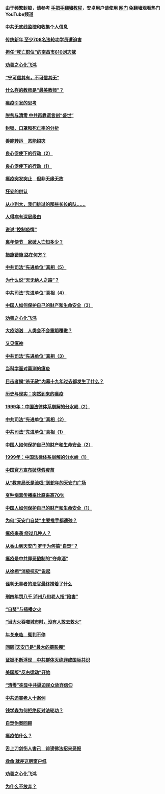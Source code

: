#### 由于频繁封锁，请参考 [手把手翻墙教程](https://github.com/gfw-breaker/guides/wiki/)，安卓用户请使用 [网门](https://github.com/gfw-breaker/nogfw/blob/master/dl.md?t=03160600) 免翻墙观看热门YouTube频道 

#### [中共无底线监控和收集个人信息](../pages/19/422039.md?t=03160600) 

#### [传统新年 至少708名法轮功学员遭迫害](../pages/19/421946.md?t=03160600) 

#### [担任“死亡职位”的南昌市610刘志斌](../pages/19/421957.md?t=03160600) 

#### [劝善之心化飞鸿](../pages/19/421164.md?t=03160600) 

#### [“宁可信其有，不可信其无”](../pages/19/421691.md?t=03160600) 

#### [什么样的教师是“最美教师”？](../pages/19/421755.md?t=03160600) 

#### [瘟疫引发的思考](../pages/19/421594.md?t=03160600) 

#### [脱贫与清零 中共再靠谎言创“盛世”](../pages/19/421590.md?t=03160600) 

#### [封锁、口罩和死亡率的分析](../pages/19/421495.md?t=03160600) 

#### [善能转运　恶能招灾](../pages/19/421334.md?t=03160600) 

#### [良心促使下的行动（2）](../pages/19/421361.md?t=03160600) 

#### [良心促使下的行动（1）](../pages/19/421302.md?t=03160600) 

#### [瘟疫突发突止　但非无缘无故](../pages/19/421281.md?t=03160600) 

#### [狂妄的供认](../pages/19/421199.md?t=03160600) 

#### [从小到大，我们排过的那些长长的队……](../pages/19/421243.md?t=03160600) 

#### [人得病有深层缘由](../pages/19/420864.md?t=03160600) 

#### [说说“控制疫情”](../pages/19/420831.md?t=03160600) 

#### [离年傍节　家破人亡知多少？](../pages/19/420563.md?t=03160600) 

#### [措施错施  路在何方？](../pages/19/420076.md?t=03160600) 

#### [中共司法“先进单位”真相（5）](../pages/19/419453.md?t=03160600) 

#### [为什么说“天无绝人之路”？](../pages/19/419618.md?t=03160600) 

#### [中共司法“先进单位”真相（4）](../pages/19/419452.md?t=03160600) 

#### [中国人如何保护自己的财产和生命安全（3）](../pages/19/419405.md?t=03160600) 

#### [劝善之心化飞鸿](../pages/19/418758.md?t=03160600) 

#### [大疫汹汹　人类会不会重蹈覆辙？](../pages/19/419691.md?t=03160600) 

#### [又见瘟神](../pages/19/419225.md?t=03160600) 

#### [中共司法“先进单位”真相（3）](../pages/19/419451.md?t=03160600) 

#### [当科学面对莫测的瘟疫](../pages/19/419625.md?t=03160600) 

#### [目击者揭“杀无赦”内幕十九年过去都发生了什么？](../pages/19/419617.md?t=03160600) 

#### [历史与现实：突然到来的瘟疫](../pages/19/419619.md?t=03160600) 

#### [1999年：中国法律体系崩解的分水岭（2）](../pages/19/419455.md?t=03160600) 

#### [中共司法“先进单位”真相（2）](../pages/19/419450.md?t=03160600) 

#### [中共司法“先进单位”真相（1）](../pages/19/419449.md?t=03160600) 

#### [中国人如何保护自己的财产和生命安全（2）](../pages/19/419404.md?t=03160600) 

#### [1999年：中国法律体系崩解的分水岭（1）](../pages/19/419454.md?t=03160600) 

#### [中国官方宣布破获假疫苗](../pages/19/419504.md?t=03160600) 

#### [从“教育局长是流氓”到蛇年的天安门广场](../pages/19/419470.md?t=03160600) 

#### [变种病毒传播率比原来高70％](../pages/19/419456.md?t=03160600) 

#### [中国人如何保护自己的财产和生命安全（1）](../pages/19/419403.md?t=03160600) 

#### [为何“天安门自焚”主要推手都遭殃？](../pages/19/419348.md?t=03160600) 

#### [瘟疫来袭 绕过几种人？](../pages/19/419349.md?t=03160600) 

#### [从香山到天安门 罗干为何搞“自焚”？](../pages/19/419270.md?t=03160600) 

#### [瘟疫是中共罪恶酿制的“夺命酒”](../pages/19/419223.md?t=03160600) 

#### [从徐栩“消极抗灾”说起](../pages/19/419224.md?t=03160600) 

#### [诬判无辜者的法官最终捞着了什么](../pages/19/419268.md?t=03160600) 

#### [刑四年罚八千 泸州八旬老人指“陷害”](../pages/19/419232.md?t=03160600) 

#### [“自焚”与插播之火](../pages/19/419226.md?t=03160600) 

#### [“当大火吞噬城市时，没有人敢去救火”](../pages/19/419077.md?t=03160600) 

#### [年关来临　冤判不停](../pages/19/419093.md?t=03160600) 

#### [回顾|天安门是“最大的摄影棚”](../pages/19/380866.md?t=03160600) 

#### [证据不断浮现　中共群体灭绝罪成国际共识](../pages/19/419031.md?t=03160600) 

#### [美国版“反右运动”开始](../pages/19/419030.md?t=03160600) 

#### [“清零”突显中共逼迫民众放弃信仰](../pages/19/418995.md?t=03160600) 

#### [中共迫害老人十案例](../pages/19/418831.md?t=03160600) 

#### [钱学森为何拒绝反对法轮功？](../pages/19/418905.md?t=03160600) 

#### [自焚伪案回顾](../pages/19/418799.md?t=03160600) 

#### [瘟疫怕什么？](../pages/19/418800.md?t=03160600) 

#### [舌上刀剑伤人害己　诽谤佛法招来恶报](../pages/19/418731.md?t=03160600) 

#### [救命 就差这层窗户纸](../pages/19/418706.md?t=03160600) 

#### [劝善之心化飞鸿](../pages/19/416766.md?t=03160600) 

#### [为什么不放弃？](../pages/19/418691.md?t=03160600) 

